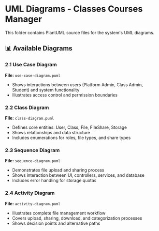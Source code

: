 # UML Diagrams - Classes Courses Manager

This folder contains PlantUML source files for the system's UML diagrams.

## 📊 Available Diagrams

### 2.1 Use Case Diagram
**File:** `use-case-diagram.puml`
- Shows interactions between users (Platform Admin, Class Admin, Student) and system functionality
- Illustrates access control and permission boundaries

### 2.2 Class Diagram  
**File:** `class-diagram.puml`
- Defines core entities: User, Class, File, FileShare, Storage
- Shows relationships and data structure
- Includes enumerations for roles, file types, and share types

### 2.3 Sequence Diagram
**File:** `sequence-diagram.puml` 
- Demonstrates file upload and sharing process
- Shows interaction between UI, controllers, services, and database
- Includes error handling for storage quotas

### 2.4 Activity Diagram
**File:** `activity-diagram.puml`
- Illustrates complete file management workflow
- Covers upload, sharing, download, and categorization processes
- Shows decision points and alternative paths
